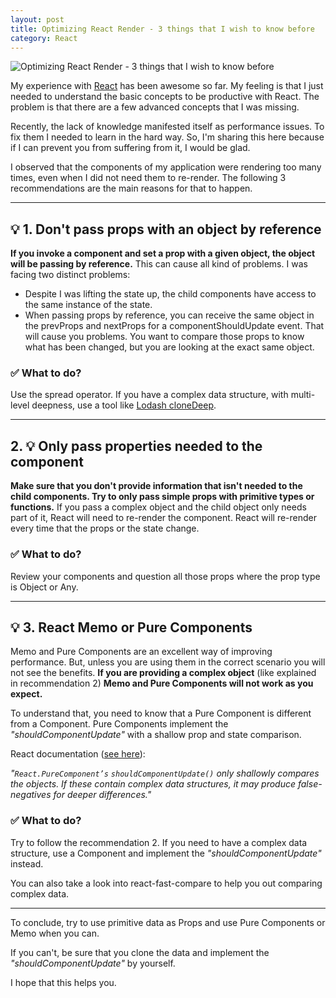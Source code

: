 ```yaml
---
layout: post
title: Optimizing React Render - 3 things that I wish to know before
category: React
---
```


![Optimizing React Render - 3 things that I wish to know before](/images/optimizing-react-render-3-things-that-i-wish-to-know-before.png)

My experience with [React](https://reactjs.org/) has been awesome so far. My feeling is that I just needed to understand the basic concepts to be productive with React. The problem is that there are a few advanced concepts that I was missing.

Recently, the lack of knowledge manifested itself as performance issues. To fix them I needed to learn in the hard way. So, I'm sharing this here because if I can prevent you from suffering from it, I would be glad.

I observed that the components of my application were rendering too many times, even when I did not need them to re-render. The following 3 recommendations are the main reasons for that to happen.

<!--excerpt-->

---

## 💡 1. Don't pass props with an object by reference

**If you invoke a component and set a prop with a given object, the object will be passing by reference.** This can cause all kind of problems. I was facing two distinct problems:

- Despite I was lifting the state up, the child components have access to the same instance of the state.
- When passing props by reference, you can receive the same object in the prevProps and nextProps for a componentShouldUpdate event. That will cause you problems. You want to compare those props to know what has been changed, but you are looking at the exact same object.

### ✅ What to do?

Use the spread operator. If you have a complex data structure, with multi-level deepness, use a tool like [Lodash cloneDeep](https://lodash.com/docs/#cloneDeep).

---

## 2. 💡 Only pass properties needed to the component

**Make sure that you don't provide information that isn't needed to the child components. Try to only pass simple props with primitive types or functions.** If you pass a complex object and the child object only needs part of it, React will need to re-render the component. React will re-render every time that the props or the state change.

### ✅ What to do?

Review your components and question all those props where the prop type is Object or Any.

---

## 💡 3. React Memo or Pure Components

Memo and Pure Components are an excellent way of improving performance. But, unless you are using them in the correct scenario you will not see the benefits. **If you are providing a complex object** (like explained in recommendation 2) **Memo and Pure Components will not work as you expect.**

To understand that, you need to know that a Pure Component is different from a Component. Pure Components implement the *"shouldComponentUpdate"* with a shallow prop and state comparison.

React documentation ([see here](https://reactjs.org/docs/react-api.html#reactpurecomponent)):

*"`React.PureComponent’s` `shouldComponentUpdate()` only shallowly compares the objects. If these contain complex data structures, it may produce false-negatives for deeper differences."*

### ✅ What to do?

Try to follow the recommendation 2. If you need to have a complex data structure, use a Component and implement the *"shouldComponentUpdate"* instead.

You can also take a look into react-fast-compare to help you out comparing complex data.

---

To conclude, try to use primitive data as Props and use Pure Components or Memo when you can.

If you can't, be sure that you clone the data and implement the *"shouldComponentUpdate"* by yourself.

I hope that this helps you.

